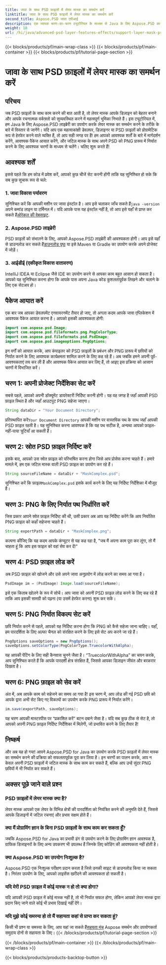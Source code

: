 ```yaml
---
title: जावा के साथ PSD फ़ाइलों में लेयर मास्क का समर्थन करें
linktitle: जावा के साथ PSD फ़ाइलों में लेयर मास्क का समर्थन करें
second_title: Aspose.PSD जावा एपीआई
description: एक व्यापक चरण-दर-चरण ट्यूटोरियल के माध्यम से Java के लिए Aspose.PSD का उपयोग करके PSD फ़ाइलों में लेयर मास्क का समर्थन करना सीखें।
weight: 18
url: /hi/java/advanced-psd-layer-features-effects/support-layer-mask-psd-files/
---
```


{{< blocks/products/pf/main-wrap-class >}}
{{< blocks/products/pf/main-container >}}
{{< blocks/products/pf/tutorial-page-section >}}

# जावा के साथ PSD फ़ाइलों में लेयर मास्क का समर्थन करें

## परिचय
जब PSD फ़ाइलों के साथ काम करने की बात आती है, तो लेयर मास्क आपके डिज़ाइन को बेहतर बनाने और आपके रचनात्मक वर्कफ़्लो को सुव्यवस्थित करने में महत्वपूर्ण भूमिका निभाते हैं। इस ट्यूटोरियल में, हम Java के लिए Aspose.PSD लाइब्रेरी का उपयोग करके लेयर मास्क का समर्थन करने के तरीके के बारे में विस्तार से जानेंगे। यदि आप एक महत्वाकांक्षी डेवलपर, डिज़ाइनर या PSD फ़ाइलों को प्रोग्रामेटिक रूप से हेरफेर करने वाले व्यक्ति हैं, तो आप सही जगह पर हैं! हम आपको आवश्यक शर्तों के बारे में मार्गदर्शन करेंगे, आवश्यक पैकेज आयात करेंगे, और जटिल मास्क के साथ अपने PSD को PNG प्रारूप में निर्यात करने के लिए आवश्यक चरणों के माध्यम से चलेंगे। चलिए शुरू करते हैं!
## आवश्यक शर्तें
इससे पहले कि हम कोड में प्रवेश करें, आपको कुछ चीजें सेट करनी होंगी ताकि यह सुनिश्चित हो सके कि सब कुछ सुचारू रूप से चले:
### 1. जावा विकास पर्यावरण
 सुनिश्चित करें कि आपकी मशीन पर जावा इंस्टॉल है। आप इसे चलाकर जाँच सकते हैं`java -version` अपने कमांड लाइन या टर्मिनल में। यदि आपके पास यह इंस्टॉल नहीं है, तो आप इसे यहाँ से प्राप्त कर सकते हैं[ओरेकल की वेबसाइट](https://www.oracle.com/java/technologies/javase-jdk11-downloads.html).
### 2. Aspose.PSD लाइब्रेरी
PSD फ़ाइलों को संभालने के लिए, आपको Aspose.PSD लाइब्रेरी की आवश्यकता होगी। आप इसे यहाँ से डाउनलोड कर सकते हैं[डाउनलोड पृष्ठ](https://releases.aspose.com/psd/java/) या इसे Maven या Gradle का उपयोग करके अपने प्रोजेक्ट में जोड़ें।
### 3. आईडीई (एकीकृत विकास वातावरण)
IntelliJ IDEA या Eclipse जैसे IDE का उपयोग करने से आपका काम बहुत आसान हो सकता है। आपको यह सुनिश्चित करना होगा कि आपके पास अपना Java कोड कुशलतापूर्वक लिखने और चलाने के लिए एक सेटअप हो।
## पैकेज आयात करें
एक बार जब आपका डेवलपमेंट एनवायरनमेंट तैयार हो जाए, तो अगला कदम आपके जावा एप्लिकेशन में आवश्यक पैकेज आयात करना है। आपको इसकी आवश्यकता होगी:
```java
import com.aspose.psd.Image;
import com.aspose.psd.fileformats.png.PngColorType;
import com.aspose.psd.fileformats.psd.PsdImage;
import com.aspose.psd.imageoptions.PngOptions;
```
इन वर्गों को आयात करके, आप कंपाइलर को PSD फ़ाइलों के प्रबंधन और PNG प्रारूप में छवियों को निर्यात करने के लिए आवश्यक कार्यक्षमता शामिल करने के लिए कह रहे हैं।
अब जबकि हमने अपनी पूर्व-आवश्यकताएं तय कर ली हैं और आवश्यक पैकेज आयात कर लिए हैं, तो आइए इस प्रक्रिया को आसान चरणों में विभाजित करें।
## चरण 1: अपनी प्रोजेक्ट निर्देशिका सेट करें

सबसे पहले, आपको अपनी डॉक्यूमेंट डायरेक्टरी निर्दिष्ट करनी होगी। यह वह जगह है जहाँ आपकी PSD फ़ाइल स्थित है और जहाँ आउटपुट PNG सहेजा जाएगा।
```java
String dataDir = "Your Document Directory";
```
 प्रतिस्थापित करें`Your Document Directory` आपकी मशीन पर वास्तविक पथ के साथ जहाँ आपकी PSD फ़ाइल रहती है। यह सुनिश्चित करना आवश्यक है कि यह पथ सटीक है, अन्यथा आपको फ़ाइल-नहीं-पाया त्रुटियाँ आ सकती हैं।
## चरण 2: स्रोत PSD फ़ाइल निर्दिष्ट करें

इसके बाद, आपको उस स्रोत फ़ाइल को परिभाषित करना होगा जिसे आप प्रोसेस करना चाहते हैं। हमारे मामले में, हम एक जटिल मास्क वाली PSD फ़ाइल का उपयोग कर रहे हैं।
```java
String sourceFileName = dataDir + "MaskComplex.psd";
```
 सुनिश्चित करें कि फ़ाइल`MaskComplex.psd` इसके कार्य करने के लिए यह निर्दिष्ट निर्देशिका में मौजूद है। 
## चरण 3: PNG के लिए निर्यात पथ निर्धारित करें

जिस प्रकार आपने स्रोत फ़ाइल निर्दिष्ट की थी, उसी प्रकार अब आप यह निर्दिष्ट करेंगे कि आप निर्यातित PNG फ़ाइल को कहाँ सहेजना चाहते हैं।
```java
String exportPath = dataDir + "MaskComplex.png";
```
कल्पना कीजिए कि यह कदम आपके कंप्यूटर से यह कह रहा है, "जब मैं अपना काम पूरा कर लूंगा, तो मैं चाहता हूं कि आप इस फाइल को वहां सेव कर दें!"
## चरण 4: PSD फ़ाइल लोड करें

अब PSD फ़ाइल को खोजने और उसे अपने जावा अनुप्रयोग में लोड करने का समय आ गया है।
```java
PsdImage im = (PsdImage) Image.load(sourceFileName);
```
इसे एक किताब खोलने के रूप में सोचें। आप जावा को अपनी PSD फ़ाइल लोड करने के लिए कह रहे हैं ताकि आप इसकी सामग्री को पढ़ना (या उसमें हेरफेर करना) शुरू कर सकें।
## चरण 5: PNG निर्यात विकल्प सेट करें

छवि निर्यात करने से पहले, आपको यह निर्दिष्ट करना होगा कि PNG को कैसे सहेजा जाना चाहिए। यहाँ, हम पारदर्शिता के लिए अल्फा चैनल को संरक्षित करने के लिए इसे सेट अप करने जा रहे हैं।
```java
PngOptions saveOptions = new PngOptions();
saveOptions.setColorType(PngColorType.TruecolorWithAlpha);
```
यह आपकी पेंटिंग के लिए सही कैनवास चुनने जैसा है। “TruecolorWithAlpha” का चयन करके, आप सुनिश्चित करते हैं कि आपके पारदर्शी क्षेत्र संरक्षित हैं, जिससे आपका डिज़ाइन जीवंत और बरकरार दिखता है।
## चरण 6: PNG फ़ाइल को सेव करें

अंत में, अब आपके काम को सहेजने का समय आ गया है! इस चरण में, आप लोड की गई PSD छवि को आपके द्वारा अभी सेट किए गए विकल्पों का उपयोग करके PNG प्रारूप में निर्यात करेंगे।
```java
im.save(exportPath, saveOptions);
```
यह चरण आपकी मास्टरपीस पर “प्रकाशित करें” बटन दबाने जैसा है। यदि सब कुछ ठीक से सेट है, तो आपको अपनी PNG फ़ाइल निर्दिष्ट निर्देशिका में मिलेगी, जो प्रभावित करने के लिए तैयार है!
## निष्कर्ष
और अब यह हो गया! आपने Aspose.PSD for Java का उपयोग करके PSD फ़ाइलों में लेयर मास्क का समर्थन करने की प्रक्रिया को सफलतापूर्वक पूरा कर लिया है। इन चरणों का पालन करके, आप न केवल अपनी PSD फ़ाइलों में जटिल मास्क के साथ काम कर सकते हैं, बल्कि आप उन्हें सुंदर PNG छवियों में भी निर्यात कर सकते हैं। 
## अक्सर पूछे जाने वाले प्रश्न
### PSD फ़ाइलों में लेयर मास्क क्या है?  
लेयर मास्क आपको एक लेयर के विभिन्न क्षेत्रों की पारदर्शिता को नियंत्रित करने की अनुमति देते हैं, जिससे आपके डिज़ाइनों में जटिल रचनाएं और प्रभाव सक्षम होते हैं।
### क्या मैं प्रोग्रामिंग ज्ञान के बिना PSD फ़ाइलों के साथ काम कर सकता हूँ?  
जबकि Aspose.PSD for Java का प्रभावी ढंग से उपयोग करने के लिए प्रोग्रामिंग ज्ञान आवश्यक है, ग्राफिक डिजाइनरों के लिए अन्य उपकरण भी उपलब्ध हैं जिनके लिए कोडिंग की आवश्यकता नहीं होती है।
### क्या Aspose.PSD का उपयोग निःशुल्क है?  
Aspose.PSD एक निःशुल्क परीक्षण प्रदान करता है जिसे उनकी साइट से डाउनलोड किया जा सकता है। निरंतर उपयोग के लिए, आपको लाइसेंस खरीदने की आवश्यकता हो सकती है।
### यदि मेरी PSD फ़ाइल में कोई मास्क न हो तो क्या होगा?  
यदि आपकी PSD फ़ाइल में कोई मास्क नहीं है, तो भी निर्यात सफल होगा, लेकिन आपको लेयर मास्क द्वारा प्रदान किए जाने वाले कोई भी प्रभाव दिखाई नहीं देंगे।
### यदि मुझे कोई समस्या हो तो मैं सहायता कहां से प्राप्त कर सकता हूं?  
 किसी भी प्रश्न या समस्या के लिए, आप यहां जा सकते हैं[सहयता मंच](https://forum.aspose.com/c/psd/34) Aspose समर्थन और उपयोगकर्ता समुदाय दोनों से सहायता के लिए।
{{< /blocks/products/pf/tutorial-page-section >}}

{{< /blocks/products/pf/main-container >}}
{{< /blocks/products/pf/main-wrap-class >}}

{{< blocks/products/products-backtop-button >}}
